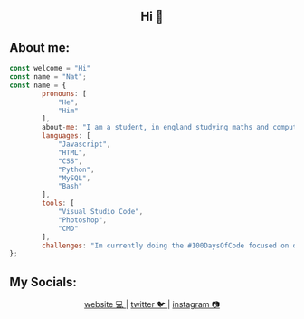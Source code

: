 <div>
<h2 align='center'>Hi 👋</h2>
</div>

About me:
---
<div>
		
```javascript
const welcome = "Hi"
const name = "Nat";
const name = {
		pronouns: [
			"He", 
			"Him"
		],
		about-me: "I am a student, in england studying maths and computer science",
		languages: [
			"Javascript", 
			"HTML", 
			"CSS", 
			"Python", 
			"MySQL", 
			"Bash"
		],
		tools: [
			"Visual Studio Code", 
			"Photoshop", 
			"CMD"
		],
		challenges: "Im currently doing the #100DaysOfCode focused on doing full stack development",
};
```
My Socials:
---
</div>
<div align='center'>
<a href="https://www.natdev.uk">
	website 💻
</a>
	|
<a href="https://twitter.com/TheNat__">
	twitter 🐦
</a>
	|
<a href="https://www.instagram.com/thenat.png/">
	instagram 📷
</a>
	

	
</div>
